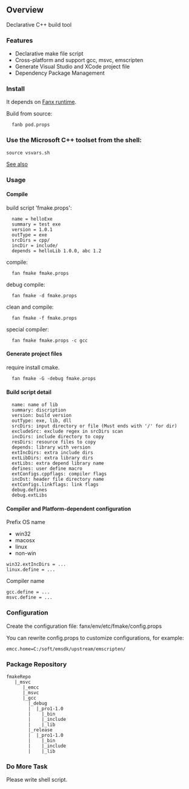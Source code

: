 
## Overview

Declarative C++ build tool

### Features

- Declarative make file script
- Cross-platform and support gcc, msvc, emscripten
- Generate Visual Studio and XCode project file
- Dependency Package Management


### Install

It depends on [Fanx runtime](https://github.com/fanx-dev/fanx/blob/master/doc/QuickStart.md).

Build from source:
```
  fanb pod.props
```

### Use the Microsoft C++ toolset from the shell:
```
source vsvars.sh
```
[See also](https://learn.microsoft.com/en-us/cpp/build/building-on-the-command-line?view=msvc-170)

### Usage

#### Compile

build script 'fmake.props':
```
  name = helloExe
  summary = test exe
  version = 1.0.1
  outType = exe
  srcDirs = cpp/
  incDir = include/
  depends = helloLib 1.0.0, abc 1.2
```
compile:
```
  fan fmake fmake.props
```
debug compile:
```
  fan fmake -d fmake.props
```
clean and compile:
```
  fan fmake -f fmake.props
```
special compiler:
```
  fan fmake fmake.props -c gcc
```

#### Generate project files
require install cmake.
```
  fan fmake -G -debug fmake.props
```

#### Build script detail

```
  name: name of lib
  summary: discription
  version: build version
  outType: exe, lib, dll
  srcDirs: input directory or file (Must ends with '/' for dir)
  excludeSrc: exclude regex in srcDirs scan
  incDirs: include directory to copy
  resDirs: resource files to copy
  depends: library with version
  extIncDirs: extra include dirs
  extLibDirs: extra library dirs
  extLibs: extra depend library name
  defines: user define macro
  extConfigs.cppflags: compiler flags
  incDst: header file directory name
  extConfigs.linkflags: link flags
  debug.defines
  debug.extLibs
```

#### Compiler and Platform-dependent configuration
Prefix OS name
- win32
- macosx
- linux
- non-win

```
win32.extIncDirs = ...
linux.define = ...
```

Compiler name
```
gcc.define = ...
msvc.define = ...
```

### Configuration
Create the configuration file: fanx/env/etc/fmake/config.props

You can rewrite config.props to customize configurations, for example:
```
emcc.home=C:/soft/emsdk/upstream/emscripten/
```

### Package Repository

```
fmakeRepo
   |_msvc
      |_emcc
      |_msvc
      |_gcc
        |_debug
        |  |_pro1-1.0
        |    |_bin
        |    |_include
        |    |_lib
        |_release
        |  |_pro1-1.0
        |    |_bin
        |    |_include
        |    |_lib
```


### Do More Task

Please write shell script.
